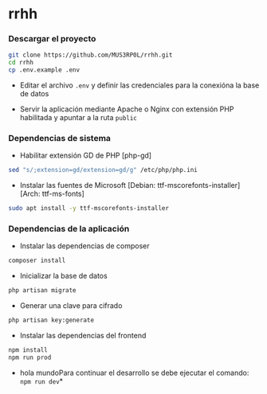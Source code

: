 # rrhh

### Descargar el proyecto

```sh
git clone https://github.com/MUS3RP0L/rrhh.git
cd rrhh
cp .env.example .env
```

* Editar el archivo `.env` y definir las credenciales para la conexióna la base de datos

* Servir la aplicación mediante Apache o Nginx con extensión PHP habilitada y apuntar a la ruta `public`

### Dependencias de sistema

* Habilitar extensión GD de PHP [php-gd]

```sh
sed "s/;extension=gd/extension=gd/g" /etc/php/php.ini
```

* Instalar las fuentes de Microsoft [Debian: ttf-mscorefonts-installer] [Arch: ttf-ms-fonts]

```sh
sudo apt install -y ttf-mscorefonts-installer
```

### Dependencias de la aplicación

* Instalar las dependencias de composer

```sh
composer install
```

* Inicializar la base de datos

```sh
php artisan migrate
```

* Generar una clave para cifrado

```sh
php artisan key:generate
```

* Instalar las dependencias del frontend

```sh
npm install
npm run prod
```

* hola mundoPara continuar el desarrollo se debe ejecutar el comando: `npm run dev`*

